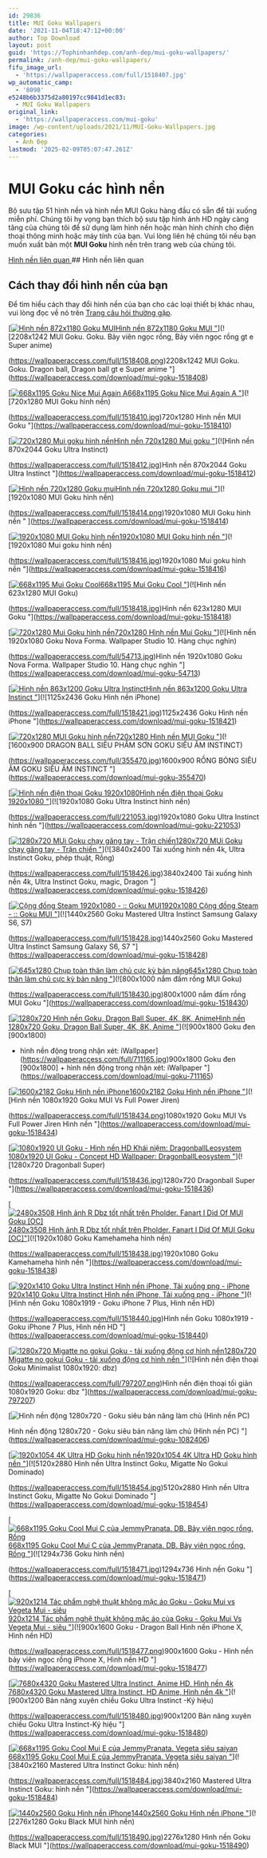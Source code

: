 ```yaml
---
id: 29836
title: MUI Goku Wallpapers
date: '2021-11-04T18:47:12+00:00'
author: Top Download
layout: post
guid: 'https://Tophinhanhdep.com/anh-dep/mui-goku-wallpapers/'
permalink: /anh-dep/mui-goku-wallpapers/
fifu_image_url:
  - 'https://wallpaperaccess.com/full/1518407.jpg'
wp_automatic_camp:
  - '8098'
e5248b6b3375d2a80197cc9841d1ec83:
  - MUI Goku Wallpapers
original_link:
  - 'https://wallpaperaccess.com/mui-goku'
image: /wp-content/uploads/2021/11/MUI-Goku-Wallpapers.jpg
categories:
  - Ảnh Đẹp
lastmod: '2025-02-09T05:07:47.261Z'
---
```

# MUI Goku các hình nền

Bộ sưu tập 51 hình nền và hình nền MUI Goku hàng đầu có sẵn để tải xuống miễn phí. Chúng tôi hy vọng bạn thích bộ sưu tập hình ảnh HD ngày càng tăng của chúng tôi để sử dụng làm hình nền hoặc màn hình chính cho điện thoại thông minh hoặc máy tính của bạn. Vui lòng liên hệ chúng tôi nếu bạn muốn xuất bản một **MUI Goku** hình nền trên trang web của chúng tôi.

[Hình nền liên quan ](#related) ## Hình nền liên quan

## Cách thay đổi hình nền của bạn

Để tìm hiểu cách thay đổi hình nền của bạn cho các loại thiết bị khác nhau, vui lòng đọc về nó trên [Trang câu hỏi thường gặp](https://tophinhanhdep.com/faq/).

  
[[![Hình nền 872x1180 Goku MUI](https://wallpaperaccess.com/full/1518407.jpg)Hình nền 872x1180 Goku MUI "](https://wallpaperaccess.com/download/mui-goku-1518407)](![2208x1242 MUI Goku.  Goku.  Bảy viên ngọc rồng, Bảy viên ngọc rồng gt e Super anime)

(https://wallpaperaccess.com/full/1518408.png)2208x1242 MUI Goku. Goku. Dragon ball, Dragon ball gt e Super anime "](https://wallpaperaccess.com/download/mui-goku-1518408)

[[![668x1195 Goku Nice Mui Again A](https://wallpaperaccess.com/full/1518409.jpg)668x1195 Goku Nice Mui Again A "](https://wallpaperaccess.com/download/mui-goku-1518409)](![720x1280 MUI Goku hình nền)

(https://wallpaperaccess.com/full/1518410.jpg)720x1280 Hình nền MUI Goku "](https://wallpaperaccess.com/download/mui-goku-1518410)

[[![720x1280 Mui goku hình nền](https://wallpaperaccess.com/full/1518411.jpg)Hình nền 720x1280 Mui goku "](https://wallpaperaccess.com/download/mui-goku-1518411)](![Hình nền 870x2044 Goku Ultra Instinct)

(https://wallpaperaccess.com/full/1518412.jpg)Hình nền 870x2044 Goku Ultra Instinct "](https://wallpaperaccess.com/download/mui-goku-1518412)

[[![Hình nền 720x1280 Goku mui](https://wallpaperaccess.com/full/1518413.jpg)Hình nền 720x1280 Goku mui "](https://wallpaperaccess.com/download/mui-goku-1518413)](![1920x1080 MUI Goku hình nền)

(https://wallpaperaccess.com/full/1518414.png)1920x1080 MUI Goku hình nền " ](https://wallpaperaccess.com/download/mui-goku-1518414)

[[![1920x1080 MUI Goku hình nền](https://wallpaperaccess.com/full/54739.png)1920x1080 MUI Goku hình nền "](https://wallpaperaccess.com/download/mui-goku-54739)](![1920x1080 Mui goku hình nền)

(https://wallpaperaccess.com/full/1518416.jpg)1920x1080 Mui goku hình nền "](https://wallpaperaccess.com/download/mui-goku-1518416)

[[![668x1195 Mui Goku Cool](https://wallpaperaccess.com/full/1518417.jpg)668x1195 Mui Goku Cool "](https://wallpaperaccess.com/download/mui-goku-1518417)](![Hình nền 623x1280 MUI Goku)

(https://wallpaperaccess.com/full/1518418.jpg)Hình nền 623x1280 MUI Goku "](https://wallpaperaccess.com/download/mui-goku-1518418)

[[![720x1280 Mui Goku hình nền](https://wallpaperaccess.com/full/1518419.jpg)720x1280 Hình nền Mui Goku "](https://wallpaperaccess.com/download/mui-goku-1518419)](![Hình nền 1920x1080 Goku Nova Forma.  Wallpaper Studio 10. Hàng chục nghìn)

(https://wallpaperaccess.com/full/54713.jpg)Hình nền 1920x1080 Goku Nova Forma. Wallpaper Studio 10. Hàng chục nghìn "](https://wallpaperaccess.com/download/mui-goku-54713)

[[![Hình nền 863x1200 Goku Ultra Instinct](https://wallpaperaccess.com/full/54744.jpg)Hình nền 863x1200 Goku Ultra Instinct "](https://wallpaperaccess.com/download/mui-goku-54744)](![1125x2436 Goku Hình nền iPhone)

(https://wallpaperaccess.com/full/1518421.jpg)1125x2436 Goku Hình nền iPhone "](https://wallpaperaccess.com/download/mui-goku-1518421)

[[![720x1280 MUI Goku hình nền](https://wallpaperaccess.com/full/1518422.jpg)720x1280 Hình nền MUI Goku "](https://wallpaperaccess.com/download/mui-goku-1518422)](![1600x900 DRAGON BALL SIÊU PHẨM SƠN GOKU SIÊU ÂM INSTINCT)

(https://wallpaperaccess.com/full/355470.jpg)1600x900 RỒNG BÓNG SIÊU ÂM GOKU SIÊU ÂM INSTINCT "](https://wallpaperaccess.com/download/mui-goku-355470)

[[![Hình nền điện thoại Goku 1920x1080](https://wallpaperaccess.com/full/1162203.jpg)Hình nền điện thoại Goku 1920x1080 "](https://wallpaperaccess.com/download/mui-goku-1162203)](![1920x1080 Goku Ultra Instinct hình nền)

(https://wallpaperaccess.com/full/221053.jpg)1920x1080 Goku Ultra Instinct hình nền "](https://wallpaperaccess.com/download/mui-goku-221053)

[[![1280x720 MUi Goku chạy găng tay - Trận chiến](https://wallpaperaccess.com/full/1518425.jpg)1280x720 MUi Goku chạy găng tay - Trận chiến "](https://wallpaperaccess.com/download/mui-goku-1518425)](![3840x2400 Tải xuống hình nền 4k, Ultra Instinct Goku, phép thuật, Rồng)

(https://wallpaperaccess.com/full/1518426.jpg)3840x2400 Tải xuống hình nền 4k, Ultra Instinct Goku, magic, Dragon "](https://wallpaperaccess.com/download/mui-goku-1518426)

[[![Cộng đồng Steam 1920x1080 - :: Goku MUI](https://wallpaperaccess.com/full/1518427.png)1920x1080 Cộng đồng Steam - :: Goku MUI "](https://wallpaperaccess.com/download/mui-goku-1518427)](![1440x2560 Goku Mastered Ultra Instinct Samsung Galaxy S6, S7)

(https://wallpaperaccess.com/full/1518428.jpg)1440x2560 Goku Mastered Ultra Instinct Samsung Galaxy S6, S7 "](https://wallpaperaccess.com/download/mui-goku-1518428)

[[![645x1280 Chụp toàn thân làm chủ cực kỳ bản năng](https://wallpaperaccess.com/full/1518429.jpg)645x1280 Chụp toàn thân làm chủ cực kỳ bản năng "](https://wallpaperaccess.com/download/mui-goku-1518429)](![800x1000 nắm đấm rồng MUI Goku)

(https://wallpaperaccess.com/full/1518430.jpg)800x1000 nắm đấm rồng MUI Goku "](https://wallpaperaccess.com/download/mui-goku-1518430)

[[![1280x720 Hình nền Goku, Dragon Ball Super, 4K, 8K, Anime](https://wallpaperaccess.com/full/237481.jpg)Hình nền 1280x720 Goku, Dragon Ball Super, 4K, 8K, Anime "](https://wallpaperaccess.com/download/mui-goku-237481)](![900x1800 Goku đen [900x1800)

 + hình nền động trong nhận xét: iWallpaper](https://wallpaperaccess.com/full/711165.jpg)900x1800 Goku đen \[900x1800\] + hình nền động trong nhận xét: iWallpaper "](https://wallpaperaccess.com/download/mui-goku-711165)

[[![1600x2182 Goku Hình nền iPhone](https://wallpaperaccess.com/full/962067.jpg)1600x2182 Goku Hình nền iPhone "](https://wallpaperaccess.com/download/mui-goku-962067)](![Hình nền 1080x1920 Goku MUI Vs Full Power Jiren)

(https://wallpaperaccess.com/full/1518434.png)1080x1920 Goku MUI Vs Full Power Jiren Hình nền "](https://wallpaperaccess.com/download/mui-goku-1518434)

[[![1080x1920 UI Goku - Hình nền HD Khái niệm: DragonballLeosystem](https://wallpaperaccess.com/full/1518435.png)1080x1920 UI Goku - Concept HD Wallpaper: DragonballLeosystem "](https://wallpaperaccess.com/download/mui-goku-1518435)](![1280x720 Dragonball Super)

(https://wallpaperaccess.com/full/1518436.jpg)1280x720 Dragonball Super "](https://wallpaperaccess.com/download/mui-goku-1518436)

[[![2480x3508 Hình ảnh R Dbz tốt nhất trên Pholder.  Fanart I Did Of MUI Goku [OC]](https://wallpaperaccess.com/full/1518437.jpg)2480x3508 Hình ảnh R Dbz tốt nhất trên Pholder. Fanart I Did Of MUI Goku \[OC\]"](https://wallpaperaccess.com/download/mui-goku-1518437)](![1920x1080 Goku Kamehameha hình nền)

(https://wallpaperaccess.com/full/1518438.jpg)1920x1080 Goku Kamehameha hình nền "](https://wallpaperaccess.com/download/mui-goku-1518438)

[[![920x1410 Goku Ultra Instinct Hình nền iPhone, Tải xuống png - iPhone](https://wallpaperaccess.com/full/1518439.jpg)920x1410 Goku Ultra Instinct Hình nền iPhone, Tải xuống png - iPhone "](https://wallpaperaccess.com/download/mui-goku-1518439)](![Hình nền Goku 1080x1919 - Goku iPhone 7 Plus, Hình nền HD)

(https://wallpaperaccess.com/full/1518440.jpg)Hình nền Goku 1080x1919 - Goku iPhone 7 Plus, Hình nền HD "](https://wallpaperaccess.com/download/mui-goku-1518440)

[[![1280x720 Migatte no gokui Goku - tải xuống động cơ hình nền](https://wallpaperaccess.com/full/1518449.jpg)1280x720 Migatte no gokui Goku - tải xuống động cơ hình nền "](https://wallpaperaccess.com/download/mui-goku-1518449)](![Hình nền điện thoại Goku Minimalist 1080x1920: dbz)

(https://wallpaperaccess.com/full/797207.png)Hình nền điện thoại tối giản 1080x1920 Goku: dbz "](https://wallpaperaccess.com/download/mui-goku-797207)

[![Hình nền động 1280x720 - Goku siêu bản năng làm chủ (Hình nền PC)](https://wallpaperaccess.com/full/1082406.jpg)

Hình nền động 1280x720 - Goku siêu bản năng làm chủ (Hình nền PC) "](https://wallpaperaccess.com/download/mui-goku-1082406)

[[![1920x1054 4K Ultra HD Goku hình nền](https://wallpaperaccess.com/full/660363.png)1920x1054 4K Ultra HD Goku hình nền "](https://wallpaperaccess.com/download/mui-goku-660363)](![5120x2880 Hình nền Ultra Instinct Goku, Migatte No Gokui Dominado)

(https://wallpaperaccess.com/full/1518454.jpg)5120x2880 Hình nền Ultra Instinct Goku, Migatte No Gokui Dominado "](https://wallpaperaccess.com/download/mui-goku-1518454)

[[![668x1195 Goku Cool Mui C của JemmyPranata.  DB.  Bảy viên ngọc rồng, Rồng](https://wallpaperaccess.com/full/1518469.jpg)668x1195 Goku Cool Mui C của JemmyPranata. DB. Bảy viên ngọc rồng, Rồng "](https://wallpaperaccess.com/download/mui-goku-1518469)](![1294x736 Goku hình nền)

(https://wallpaperaccess.com/full/1518471.jpg)1294x736 Hình nền Goku "](https://wallpaperaccess.com/download/mui-goku-1518471)

[[![920x1214 Tác phẩm nghệ thuật không mặc áo Goku - Goku Mui vs Vegeta Mui - siêu](https://wallpaperaccess.com/full/1518474.jpg)920x1214 Tác phẩm nghệ thuật không mặc áo của Goku - Goku Mui Vs Vegeta Mui - siêu "](https://wallpaperaccess.com/download/mui-goku-1518474)](![900x1600 Goku - Dragon Ball Hình nền iPhone X, Hình nền HD)

(https://wallpaperaccess.com/full/1518477.png)900x1600 Goku - Hình nền bảy viên ngọc rồng iPhone X, Hình nền HD "](https://wallpaperaccess.com/download/mui-goku-1518477)

[[![7680x4320 Goku Mastered Ultra Instinct, Anime HD, Hình nền 4k](https://wallpaperaccess.com/full/751945.jpg)7680x4320 Goku Mastered Ultra Instinct, HD Anime, Hình nền 4k "](https://wallpaperaccess.com/download/mui-goku-751945)](![900x1200 Bản năng xuyên chiều Goku Ultra Instinct -Ký hiệu)

(https://wallpaperaccess.com/full/1518480.jpg)900x1200 Bản năng xuyên chiều Goku Ultra Instinct-Ký hiệu "](https://wallpaperaccess.com/download/mui-goku-1518480)

[[![668x1195 Goku Cool Mui E của JemmyPranata.  Vegeta siêu saiyan](https://wallpaperaccess.com/full/1518481.jpg)668x1195 Goku Cool Mui E của JemmyPranata. Vegeta siêu saiyan "](https://wallpaperaccess.com/download/mui-goku-1518481)](![3840x2160 Mastered Ultra Instinct Goku: hình nền)

(https://wallpaperaccess.com/full/1518484.jpg)3840x2160 Mastered Ultra Instinct Goku: hình nền "](https://wallpaperaccess.com/download/mui-goku-1518484)

[[![1440x2560 Goku Hình nền iPhone](https://wallpaperaccess.com/full/1518486.jpg)1440x2560 Goku Hình nền iPhone "](https://wallpaperaccess.com/download/mui-goku-1518486)](![2276x1280 Goku Black MUI hình nền)

(https://wallpaperaccess.com/full/1518490.jpg)2276x1280 Hình nền Goku Black MUI "](https://wallpaperaccess.com/download/mui-goku-1518490)
